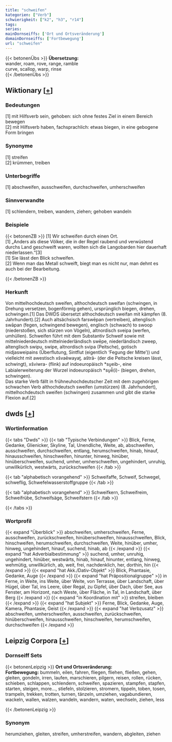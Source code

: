 ```yaml
---
title: "schweifen"
kategorien: ["Verb"]
schwierigkeit: ["k2", "h3", "r14"]
tags:
series:
mainDornseiffs: ['Ort und Ortsveränderung']
domainDornseiffs: ['Fortbewegung']
url: "schweifen"
---
```


{{< betonenÜbs >}}
**Übersetzung:**  
wander, roam, rove, range, ramble  
curve, scallop, warp, rinse  
{{< /betonenÜbs >}}

## Wiktionary [[+](https://de.wiktionary.org/wiki/schweifen)]

### Bedeutungen
[1] mit Hilfsverb sein, gehoben: sich ohne festes Ziel in einem Bereich bewegen  
[2] mit Hilfsverb haben, fachsprachlich: etwas biegen, in eine gebogene Form bringen  

### Synonyme
[1] streifen  
[2] krümmen, treiben  

### Unterbegriffe
[1] abschweifen, ausschweifen, durchschweifen, umherschweifen  

### Sinnverwandte
[1] schlendern, treiben, wandern, ziehen; gehoben wandeln  

### Beispiele
{{< betonenZB >}}
[1] Wir schweifen durch einen Ort.  
[1] „Anders als diese Völker, die in der Regel raubend und verwüstend durchs Land geschweift waren, wollten sich die Langobarden hier dauerhaft niederlassen.“[3]  
[1] Sie lässt den Blick schweifen.  
[2] Wenn man das Metall schweift, biegt man es nicht nur, man dehnt es auch bei der Bearbeitung.  

{{< /betonenZB >}}
### Herkunft
Von mittelhochdeutsch sweifen, althochdeutsch sweifan (schwingen, in Drehung versetzen, bogenförmig gehen), ursprünglich biegen, drehen, schwingen.[1] Das DWDS übersetzt althochdeutsch sweifan mit kämpfen (8. Jahrhundert).[2] Auch altsächsisch farswēpan (vertreiben), altenglisch swāpan (fegen, schwingend bewegen), englisch (schwach) to swoop (niederstoßen, sich stürzen von Vögeln), altnordisch sveipa (werfen, umhüllen). Schweifen führt mit dem Substantiv Schweif sowie mit mittelniederdeutsch mittelniederländisch swēpe, niederländisch zweep, altenglisch swipu, swipe, altnordisch svipa (Peitsche), gotisch midjasweipains (Überflutung, Sintflut (eigentlich ‘Fegung der Mitte’)) und vielleicht mit awestisch xšvaēwayat̰. aštrā- (der die Peitsche kreisen lässt, schwingt), xšviwra- (flink) auf indoeuropäisch *su̯eib-, eine Labialerweiterung der Wurzel indoeuropäisch *su̯ē̌(i)- (biegen, drehen, schwingen).  
Das starke Verb fällt in frühneuhochdeutscher Zeit mit dem zugehörigen schwachen Verb althochdeutsch sweifen (umstürzen) (8. Jahrhundert), mittelhochdeutsch sweifen (schwingen) zusammen und gibt die starke Flexion auf.[2]  



## dwds [[+](https://www.dwds.de/wb/schweifen)]

### Wortinformation
{{< tabs "Dwds" >}}
{{< tab "Typische Verbindungen" >}}
Blick, Ferne, Gedanke, Glienicker, Skyline, Tal, Unendliche, Weite, ab, abschweifen, ausschweifen, durchschweifen, entlang, herumschweifen, hinab, hinauf, hinausschweifen, hinschweifen, hinunter, hinweg, hinüber, hinüberschweifen, suchend, umher, umherschweifen, ungehindert, unruhig, unwillkürlich, westwärts, zurückschweifen
{{< /tab >}}

{{< tab "alphabetisch vorangehend" >}}
Schweifaffe, Schweif, Schwegel, schweflig, Schwefelwasserstoffgruppe
{{< /tab >}}

{{< tab "alphabetisch vorangehend" >}}
Schweifkern, Schweifreim, Schweifrübe, Schweifsäge, Schweifstern
{{< /tab >}}

{{< /tabs >}}

### Wortprofil
{{< expand "Überblick" >}} abschweifen, umherschweifen, Ferne, ausschweifen, zurückschweifen, hinüberschweifen, hinausschweifen, Blick, hinschweifen, herumschweifen, durchschweifen, Weite, hinüber, umher, hinweg, ungehindert, hinauf, suchend, hinab, ab {{< /expand >}}
{{< expand "hat Adverbialbestimmung" >}} suchend, umher, unruhig, ungehindert, hinüber, westwärts, hinab, hinauf, hinunter, entlang, hinweg, wehmütig, unwillkürlich, ab, weit, frei, nachdenklich, her, dorthin, hin {{< /expand >}}
{{< expand "hat Akk./Dativ-Objekt" >}} Blick, Phantasie, Gedanke, Auge {{< /expand >}}
{{< expand "hat Präpositionalgruppe" >}} in Ferne, in Weite, ins Weite, über Weite, von Terrasse, über Landschaft, über Hügel, über Tal, ins Leere, über Regal, zu Gipfel, über Dach, über See, aus Fenster, am Horizont, nach Weste, über Fläche, in Tal, in Landschaft, über Berg {{< /expand >}}
{{< expand "in Koordination mit" >}} streifen, bleiben {{< /expand >}}
{{< expand "hat Subjekt" >}} Ferne, Blick, Gedanke, Auge, Kamera, Phantasie, Geist {{< /expand >}}
{{< expand "hat Verbzusatz" >}} abschweifen, umherschweifen, ausschweifen, zurückschweifen, hinüberschweifen, hinausschweifen, hinschweifen, herumschweifen, durchschweifen {{< /expand >}}

## Leipzig Corpora [[+](https://corpora.uni-leipzig.de/en/res?word=schweifen&corpusId=deu_newscrawl-public_2018)]

### Dornseiff Sets
{{< betonenLeipzig >}}
**Ort und Ortsveränderung:**  
**Fortbewegung:** bummeln, eilen, fahren, fliegen, fliehen, fließen, gehen, gleiten, gondeln, irren, laufen, marschieren, pilgern, reisen, rollen, rücken, schieben, schlappen, schlendern, schweifen, spazieren, stampfen, stapfen, starten, steigen, more..., stiefeln, stolzieren, stromern, tippeln, toben, tosen, trampeln, trekken, trotten, turnen, tänzeln, umziehen, vagabundieren, wackeln, wallen, walzen, wandeln, wandern, waten, wechseln, ziehen, less  

{{< /betonenLeipzig >}}

### Synonym
herumziehen, gleiten, streifen, umherstreifen, wandern, abgleiten, ziehen

